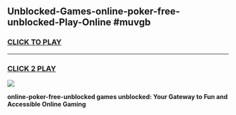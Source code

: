 
## Unblocked-Games-online-poker-free-unblocked-Play-Online #muvgb
<h3>
<a href="https://news.freeplayer.one?title=online-poker-free-unblocked&ref=3">CLICK TO PLAY</a></h3>
<hr>

<h3>
<a href="https://news.freeplayer.one?title=online-poker-free-unblocked&ref=3">CLICK 2 PLAY</a>
  
</h3>

<a href="https://news.freeplayer.one?title=online-poker-free-unblocked&ref=3"><img src="https://clearcache.store/games.png"></a>


**online-poker-free-unblocked games unblocked: Your Gateway to Fun and Accessible Online Gaming**
